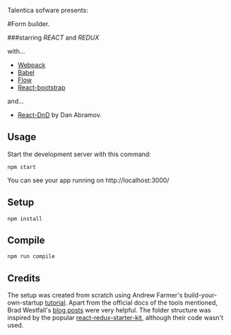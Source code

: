 Talentica sofware presents:

#Form builder.

###starring *REACT* and *REDUX*

with...

- [Webpack](http://webpack.github.io/docs/)
- [Babel](http://babeljs.io/docs/setup/#installation)
- [Flow](https://flowtype.org/)
- [React-bootstrap](https://react-bootstrap.github.io/getting-started.html)

and...

- [React-DnD](https://gaearon.github.io/react-dnd/) by Dan Abramov.



Usage
---

Start the development server with this command:

```
npm start
```

You can see your app running on http://localhost:3000/

 

Setup
---

```
npm install
```



Compile
---

```
npm run compile
```


Credits
---

The setup was created from scratch using Andrew Farmer's build-your-own-startup [tutorial](http://andrewhfarmer.com/build-your-own-starter/#0-intro). Apart from the official docs of the tools mentioned, Brad Westfall's [blog posts](https://css-tricks.com/learning-react-router/) were very helpful. The folder structure was inspired by the popular [react-redux-starter-kit](https://github.com/davezuko/react-redux-starter-kit), although their code wasn't used.
